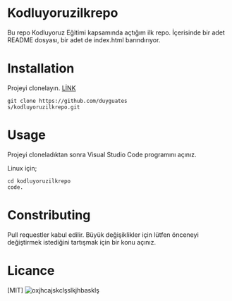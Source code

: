 # Kodluyoruzilkrepo
Bu repo Kodluyoruz Eğitimi kapsamında açtığım ilk repo. İçerisinde bir adet README dosyası, bir adet de index.html barındırıyor.

# Installation
Projeyi clonelayın. [LİNK](https://github.com/duyguatess/kodluyoruzilkrepo.git)
```
git clone https://github.com/duyguates
s/kodluyoruzilkrepo.git
```
# Usage
Projeyi cloneladıktan sonra Visual Studio Code programını açınız.

Linux için;
```
cd kodluyoruzilkrepo 
code.
```
# Constributing
Pull requestler kabul edilir. Büyük değişiklikler için lütfen önceneyi değiştirmek istediğini tartışmak için bir konu açınız.

# Licance
[MIT]
![oxjhcajskclşslkjhbasklş](https://user-images.githubusercontent.com/109992483/184903914-9bf2e0a3-e0bd-4316-89b2-8e44001ec0e2.png)
